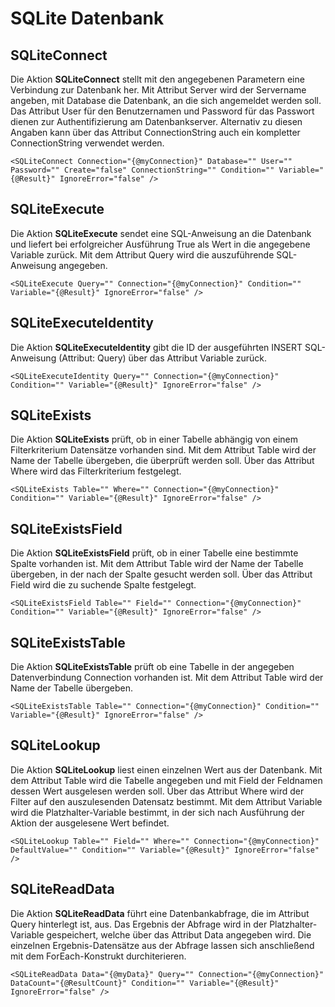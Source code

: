 # SQLite Datenbank
SQLiteConnect
-------------

Die Aktion **SQLiteConnect** stellt mit den angegebenen Parametern eine Verbindung zur Datenbank her. Mit Attribut Server wird der Servername angeben, mit Database die Datenbank, an die sich angemeldet werden soll. Das Attribut User für den Benutzernamen und Password für das Passwort dienen zur Authentifizierung am Datenbankserver. Alternativ zu diesen Angaben kann über das Attribut ConnectionString auch ein kompletter ConnectionString verwendet werden.

```text-x-trilium-auto
<SQLiteConnect Connection="{@myConnection}" Database="" User="" Password="" Create="false" ConnectionString="" Condition="" Variable="{@Result}" IgnoreError="false" />
```

SQLiteExecute
-------------

Die Aktion **SQLiteExecute** sendet eine SQL-Anweisung an die Datenbank und liefert bei erfolgreicher Ausführung True als Wert in die angegebene Variable zurück. Mit dem Attribut Query wird die auszuführende SQL-Anweisung angegeben.

```text-x-trilium-auto
<SQLiteExecute Query="" Connection="{@myConnection}" Condition="" Variable="{@Result}" IgnoreError="false" />
```

SQLiteExecuteIdentity
---------------------

Die Aktion **SQLiteExecuteIdentity** gibt die ID der ausgeführten INSERT SQL-Anweisung (Attribut: Query) über das Attribut Variable zurück.

```text-x-trilium-auto
<SQLiteExecuteIdentity Query="" Connection="{@myConnection}" Condition="" Variable="{@Result}" IgnoreError="false" />
```

SQLiteExists
------------

Die Aktion **SQLiteExists** prüft, ob in einer Tabelle abhängig von einem Filterkriterium Datensätze vorhanden sind. Mit dem Attribut Table wird der Name der Tabelle übergeben, die überprüft werden soll. Über das Attribut Where wird das Filterkriterium festgelegt.

```text-x-trilium-auto
<SQLiteExists Table="" Where="" Connection="{@myConnection}" Condition="" Variable="{@Result}" IgnoreError="false" />
```

SQLiteExistsField
-----------------

Die Aktion **SQLiteExistsField** prüft, ob in einer Tabelle eine bestimmte Spalte vorhanden ist. Mit dem Attribut Table wird der Name der Tabelle übergeben, in der nach der Spalte gesucht werden soll. Über das Attribut Field wird die zu suchende Spalte festgelegt.

```text-x-trilium-auto
<SQLiteExistsField Table="" Field="" Connection="{@myConnection}" Condition="" Variable="{@Result}" IgnoreError="false" />
```

SQLiteExistsTable
-----------------

Die Aktion **SQLiteExistsTable** prüft ob eine Tabelle in der angegeben Datenverbindung Connection vorhanden ist. Mit dem Attribut Table wird der Name der Tabelle übergeben.

```text-x-trilium-auto
<SQLiteExistsTable Table="" Connection="{@myConnection}" Condition="" Variable="{@Result}" IgnoreError="false" />
```

SQLiteLookup
------------

Die Aktion **SQLiteLookup** liest einen einzelnen Wert aus der Datenbank. Mit dem Attribut Table wird die Tabelle angegeben und mit Field der Feldnamen dessen Wert ausgelesen werden soll. Über das Attribut Where wird der Filter auf den auszulesenden Datensatz bestimmt. Mit dem Attribut Variable wird die Platzhalter-Variable bestimmt, in der sich nach Ausführung der Aktion der ausgelesene Wert befindet.

```text-x-trilium-auto
<SQLiteLookup Table="" Field="" Where="" Connection="{@myConnection}" DefaultValue="" Condition="" Variable="{@Result}" IgnoreError="false" />
```

SQLiteReadData
--------------

Die Aktion **SQLiteReadData** führt eine Datenbankabfrage, die im Attribut Query hinterlegt ist, aus. Das Ergebnis der Abfrage wird in der Platzhalter-Variable gespeichert, welche über das Attribut Data angegeben wird. Die einzelnen Ergebnis-Datensätze aus der Abfrage lassen sich anschließend mit dem ForEach-Konstrukt durchiterieren.

```text-x-trilium-auto
<SQLiteReadData Data="{@myData}" Query="" Connection="{@myConnection}" DataCount="{@ResultCount}" Condition="" Variable="{@Result}" IgnoreError="false" />
```